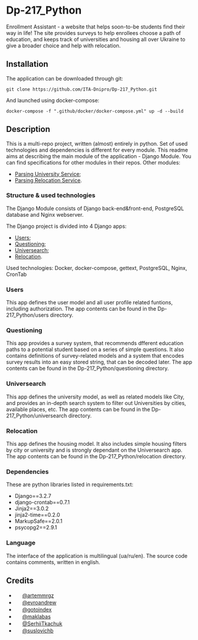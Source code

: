 # Dp-217_Python
Enrollment Assistant - a website that helps soon-to-be students find their way in life! The site provides surveys to help enrollees choose a path of education, and keeps track of universities and housing all over Ukraine to give a broader choice and help with relocation.

## Installation
The application can be downloaded through git:

    git clone https://github.com/ITA-Dnipro/Dp-217_Python.git

And launched using docker-compose:

    docker-compose -f ".github/docker/docker-compose.yml" up -d --build

## Description

This is a multi-repo project, written (almost) entirely in python.
Set of used technologies and dependencies is different for every module. This readme aims at describing the main module of the application - Django Module. You can find specifications for other modules in their repos.
Other modules:
- [Parsing University Service](https://github.com/ITA-Dnipro/Dp-217_Python-parsing_university_service);
- [Parsing Relocation Service](https://github.com/ITA-Dnipro/Dp-217_Python-parsing_relocation_service).

### Structure & used technologies
The Django Module consists of Django back-end&front-end, PostgreSQL database and Nginx webserver.

The Django project is divided into 4 Django apps:
- [Users](#users);
- [Questioning](#questioning);
- [Universearch](#universearch);
- [Relocation](#relocation).

Used technologies: Docker, docker-compose, gettext, PostgreSQL, Nginx, CronTab

### Users
This app defines the user model and all user profile related funtions, including authorization.
The app contents can be found in the Dp-217_Python/users directory.

### Questioning
This app provides a survey system, that recommends dfferent education paths to a potential student based on a series of simple questions. It also contains definitions of survey-related models and a system that encodes survey results into an easy stored string, that can be decoded later.
The app contents can be found in the Dp-217_Python/questioning directory.

### Universearch
This app defines the university model, as well as related models like City, and provides an in-depth search system to filter out Universities by cities, available places, etc.
The app contents can be found in the Dp-217_Python/universearch directory.

### Relocation
This app defines the housing model. It also includes simple housing filters by city or university and is strongly dependant on the Universearch app.
The app contents can be found in the Dp-217_Python/relocation directory.

### Dependencies
These are python libraries listed in requirements.txt:
- Django==3.2.7
- django-crontab==0.7.1
- Jinja2==3.0.2
- jinja2-time==0.2.0
- MarkupSafe==2.0.1
- psycopg2==2.9.1

### Language
The interface of the application is multilingual (ua/ru/en). The source code contains comments, written in english.

## Credits
- [<img src="https://avatars.githubusercontent.com/u/83667809?v=4" width="16" height="16" />](https://github.com/artemmrgz) [@artemmrgz](https://github.com/artemmrgz)
- [<img src="https://avatars.githubusercontent.com/u/26443771?v=4" width="16" height="16" />](https://github.com/evroandrew) [@evroandrew](https://github.com/evroandrew)
- [<img src="https://avatars0.githubusercontent.com/u/49559296?s=460&v=4" width="16" height="16" />](https://github.com/gotoindex) [@gotoindex](https://github.com/gotoindex)
- [<img src="https://avatars.githubusercontent.com/u/72413229?v=4" width="16" height="16" />](https://github.com/maklabas) [@maklabas](https://github.com/maklabas)
- [<img src="https://avatars.githubusercontent.com/u/83273574?v=4" width="16" height="16" />](https://github.com/SerhiiTkachuk) [@SerhiiTkachuk](https://github.com/SerhiiTkachuk)
- [<img src="https://avatars.githubusercontent.com/u/28504014?v=4" width="16" height="16" />](https://github.com/suslovichb) [@suslovichb](https://github.com/suslovichb)
